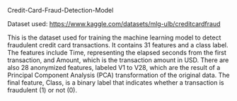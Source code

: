 Credit-Card-Fraud-Detection-Model

Dataset used: https://www.kaggle.com/datasets/mlg-ulb/creditcardfraud

This is the dataset used for training the machine learning model to detect fraudulent credit card transactions. It contains 31 features and a class label. The features include Time, representing the elapsed seconds from the first transaction, and Amount, which is the transaction amount in USD. There are also 28 anonymized features, labeled V1 to V28, which are the result of a Principal Component Analysis (PCA) transformation of the original data. The final feature, Class, is a binary label that indicates whether a transaction is fraudulent (1) or not (0).
